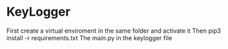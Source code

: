 # KeyLogger
First create a virtual enviroment in the same folder and activate it
Then pip3 install -r requirements.txt
The main.py in the keylogger file